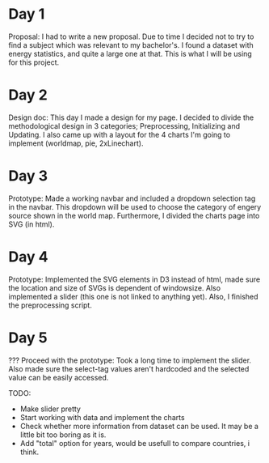# Day 1
Proposal: I had to write a new proposal. Due to time I decided not to try to find a subject which was relevant to my bachelor's. I found a dataset with energy statistics, and quite a large one at that. This is what I will be using for this project.


# Day 2
Design doc: This day I made a design for my page. I decided to divide the methodological design in 3 categories; Preprocessing, Initializing and Updating. I also came up with a layout for the 4 charts I'm going to implement (worldmap, pie, 2xLinechart).

# Day 3
Prototype: Made a working navbar and included a dropdown selection tag in the navbar. This dropdown will be used to choose the category of engery source shown in the world map. Furthermore, I divided the charts page into SVG (in html).

# Day 4
Prototype: Implemented the SVG elements in D3 instead of html, made sure the location and size of SVGs is dependent of windowsize. Also implemented a slider (this one is not linked to anything yet). Also, I finished the preprocessing script.

# Day 5
??? Proceed with the prototype: Took a long time to implement the slider. Also made sure the select-tag values aren't hardcoded and the selected value can be easily accessed. 

TODO:
* Make slider pretty
* Start working with data and implement the charts
* Check whether more information from dataset can be used. It may be a little bit too boring as it is.
* Add "total" option for years, would be usefull to compare countries, i think.
